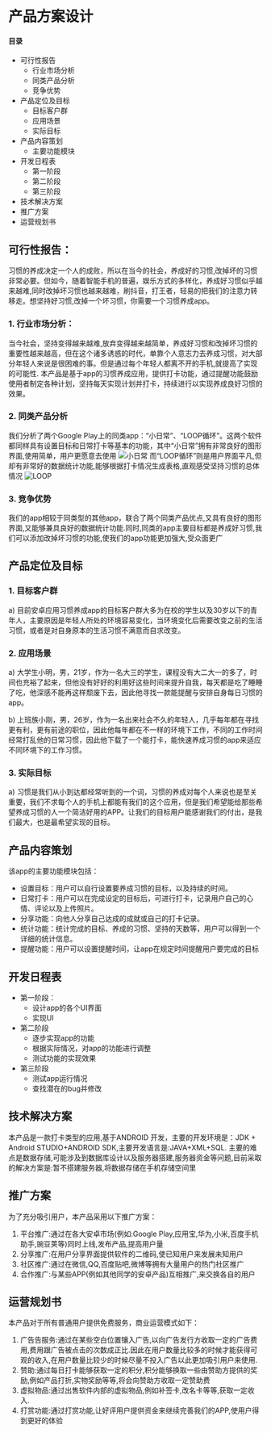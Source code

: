 # 产品方案设计

#### 目录
- 可行性报告
  - 行业市场分析
  - 同类产品分析
  - 竞争优势
- 产品定位及目标
  - 目标客户群
  - 应用场景
  - 实际目标
- 产品内容策划
  - 主要功能模块
- 开发日程表
  - 第一阶段
  - 第二阶段
  - 第三阶段
- 技术解决方案
- 推广方案
- 运营规划书
  
## 可行性报告：
 习惯的养成决定一个人的成败，所以在当今的社会，养成好的习惯,改掉坏的习惯非常必要。但如今，随着智能手机的普遍，娱乐方式的多样化，养成好习惯似乎越来越难,同时改掉坏习惯也越来越难，刷抖音，打王者，轻易的把我们的注意力转移走。想坚持好习惯,改掉一个坏习惯，你需要一个习惯养成app。
### 1. 行业市场分析：
当今社会，坚持变得越来越难,放弃变得越来越简单，养成好习惯和改掉坏习惯的重要性越来越高，但在这个诸多诱惑的时代，单靠个人意志力去养成习惯，对大部分年轻人来说是很困难的事。但是通过每个年轻人都离不开的手机,就提高了实现的可能性.
本产品是基于app的习惯养成应用，提供打卡功能，通过提醒功能鼓励使用者制定各种计划，坚持每天实现计划并打卡，持续进行以实现养成良好习惯的效果。
### 2. 同类产品分析
我们分析了两个Google Play上的同类app：“小日常”、“LOOP循环”。这两个软件都同样具有设置目标和日常打卡等基本的功能，其中“小日常”拥有非常良好的图形界面,使用简单，用户更愿意去使用
![小日常](https://github.com/android-app-development-course/-2018_4_Super/blob/lzy/picture/11.png)
而“LOOP循环”则是用户界面平凡,但却有非常好的数据统计功能,能够根据打卡情况生成表格,直观感受坚持习惯的总体情况
![LOOP](https://github.com/android-app-development-course/-2018_4_Super/blob/lzy/picture/12.png)
### 3. 竞争优势
我们的app相较于同类型的其他app，联合了两个同类产品优点,又具有良好的图形界面,又能够兼具良好的数据统计功能.同时,同类的app主要目标都是养成好习惯,我们可以添加改掉坏习惯的功能,使我们的app功能更加强大,受众面更广

## 产品定位及目标 ##
### 1.	目标客户群 ###
a)	目前安卓应用习惯养成app的目标客户群大多为在校的学生以及30岁以下的青年人，主要原因是年轻人所处的环境容易变化，当环境变化后需要改变之前的生活习惯，或者是对自身原本的生活习惯不满意而自求改变。
### 2.	应用场景
a)	大学生小明，男，21岁，作为一名大三的学生，课程没有大二大一的多了，时间也充裕了起来，但他没有好好的利用好这些时间来提升自我，每天都是吃了睡睡了吃，他深感不能再这样颓废下去，因此他寻找一款能提醒与安排自身每日习惯的app。

b)	上班族小刚，男，26岁，作为一名出来社会不久的年轻人，几乎每年都在寻找更有利，更有前途的职位，因此他每年都在不一样的环境下工作，不同的工作时间经常打乱他的日常习惯，因此他下载了一个能打卡，能快速养成习惯的app来适应不同环境下的工作习惯。
### 3.	实际目标
a)	习惯是我们从小到达都经常听到的一个词，习惯的养成对每个人来说也是至关重要，我们不求每个人的手机上都能有我们的这个应用，但是我们希望能给那些希望养成习惯的人一个简洁好用的APP。让我们的目标用户能感谢我们的付出，是我们最大，也是最希望实现的目标。


## 产品内容策划
 该app的主要功能模块包括：
* 设置目标：用户可以自行设置要养成习惯的目标，以及持续的时间。
* 日常打卡：用户可以在完成设定的目标后，可进行打卡，记录用户自己的心情、评论以及上传照片。
* 分享功能：向他人分享自己达成的成就或自己的打卡记录。
* 统计功能：统计完成的目标、养成的习惯、坚持的天数等，用户可以得到一个详细的统计信息。
* 提醒功能：用户可以设置提醒时间，让app在规定时间提醒用户要完成的目标


## 开发日程表
 - 第一阶段：
    - 设计app的各个UI界面
    - 实现UI
 - 第二阶段
   - 逐步实现app的功能
   - 根据实际情况，对app的功能进行调整
   - 测试功能的实现效果
 - 第三阶段
   - 测试app运行情况
   - 查找潜在的bug并修改

## 技术解决方案 ##
本产品是一款打卡类型的应用,基于ANDROID 开发，主要的开发环境是：JDK + Android STUDIO+ANDROID SDK,主要开发语言是:JAVA+XML+SQL.
主要的难点是数据存储,可能涉及到数据库设计以及服务器搭建,服务器资金等问题,目前采取的解决方案是:暂不搭建服务器,将数据存储在手机存储空间里
## 推广方案 ##
为了充分吸引用户，本产品采用以下推广方案：
1. 平台推广:通过在各大安卓市场(例如:Google Play,应用宝,华为,小米,百度手机助手,豌豆荚等)同时上线,发布产品,提高用户量
2. 分享推广:在用户分享界面提供软件的二维码,使已知用户来发展未知用户
3. 社区推广:通过在微信,QQ,百度贴吧,微博等拥有大量用户的热门社区推广
4. 合作推广:与某些APP(例如其他同学的安卓产品)互相推广,来交换各自的用户
## 运营规划书 ##
本产品对于所有普通用户提供免费服务，商业运营模式如下：
1. 广告告服务:通过在某些空白位置镶入广告,以向广告发行方收取一定的广告费用,费用跟广告被点击的次数成正比.因此在用户数量比较多的时候才能获得可观的收入,在用户数量比较少的时候尽量不投入广告以此更加吸引用户来使用.
2. 赞助:通过每日打卡能够获取一定的积分,积分能够换取一些由赞助方提供的奖励,例如产品打折,实物奖励等等,将会向赞助方收取一定赞助费
3. 虚拟物品:通过出售软件内部的虚拟物品,例如补签卡,改名卡等等,获取一定收入.
4. 打赏功能:通过打赏功能,让好评用户提供资金来继续完善我们的APP,使用户得到更好的体验
